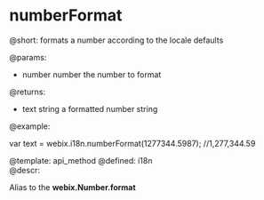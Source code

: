 numberFormat
=============


@short: formats a number according to the locale defaults
	

@params:
- number     number     the number to format


@returns:
- text       string     a formatted number string

@example:

var text = webix.i18n.numberFormat(1277344.5987); //1,277,344.59


@template:	api_method
@defined:	i18n	
@descr:

Alias to the **webix.Number.format**


